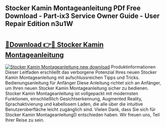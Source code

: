 ## Stocker Kamin Montageanleitung PDf Free Download - Part-ix3 Service Owner Guide - User Repair Edition n3u1W

# <h2><a href="http://df8rkg.blite.top/?on=Stocker+Kamin+Montageanleitung">🔗Download 👉🔴 Stocker Kamin Montageanleitung</a></h2>

[![Stocker Kamin Montageanleitung new download](https://i.imgur.com/lujVjoI.png)](http://df8rkg.blite.top/?on=Stocker+Kamin+Montageanleitung)
Produktinformationen Dieser Leitfaden erschließt das verborgene Potenzial Ihres neuen Stocker Kamin Montageanleitung mit aufschlussreichen Tipps und Tricks. Bedienungsanleitung für Anfänger Diese Anleitung richtet sich an Anfänger, um Ihren neuen Stocker Kamin Montageanleitung sicher zu bedienen. Stocker Kamin Montageanleitung ist vollgepackt mit modernsten Funktionen, einschließlich Gesichtserkennung, Augmented Reality, Sprachaktivierung und kabellosem Laden, die alle über die intuitive Benutzeroberfläche leicht zugänglich sind. Vielen Dank, dass Sie sich für Stocker Kamin MontageanleitungD entschieden haben. Wir freuen uns, Teil Ihrer Reise zu sein.
